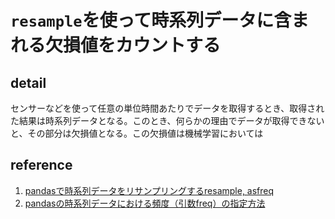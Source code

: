 # `resample`を使って時系列データに含まれる欠損値をカウントする

## detail

センサーなどを使って任意の単位時間あたりでデータを取得するとき、取得された結果は時系列データとなる。このとき、何らかの理由でデータが取得できないと、その部分は欠損値となる。この欠損値は機械学習においては

## reference

1. [pandasで時系列データをリサンプリングするresample, asfreq](https://note.nkmk.me/python-pandas-time-series-resample-asfreq/)
2. [pandasの時系列データにおける頻度（引数freq）の指定方法](https://note.nkmk.me/python-pandas-time-series-freq/)
